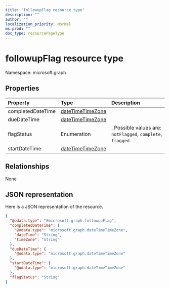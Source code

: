 ```yaml
---
title: "followupFlag resource type"
description: ""
author: ""
localization_priority: Normal
ms.prod: ""
doc_type: resourcePageType
---
```


# followupFlag resource type


Namespace: microsoft.graph



## Properties
|Property|Type|Description|
|:---|:---|:---|
|completedDateTime|[dateTimeTimeZone](../resources/datetimetimezone.md)||
|dueDateTime|[dateTimeTimeZone](../resources/datetimetimezone.md)||
|flagStatus|Enumeration|. Possible values are: `notFlagged`, `complete`, `flagged`.|
|startDateTime|[dateTimeTimeZone](../resources/datetimetimezone.md)||

## Relationships
None

## JSON representation
Here is a JSON representation of the resource.
<!-- {
  "blockType": "resource",
  "@odata.type": "microsoft.graph.followupFlag"
}
-->
``` json
{
  "@odata.type": "#microsoft.graph.followupFlag",
  "completedDateTime": {
    "@odata.type": "microsoft.graph.dateTimeTimeZone",
    "dateTime": "String",
    "timeZone": "String"
  },
  "dueDateTime": {
    "@odata.type": "microsoft.graph.dateTimeTimeZone"
  },
  "startDateTime": {
    "@odata.type": "microsoft.graph.dateTimeTimeZone"
  },
  "flagStatus": "String"
}
```

